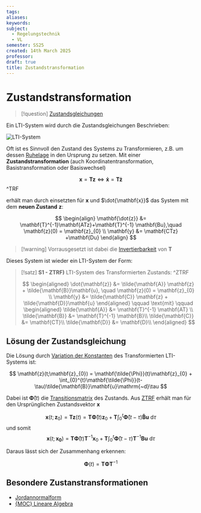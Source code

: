 ```yaml
---
tags: 
aliases: 
keywords: 
subject:
  - Regelungstechnik
  - VL
semester: SS25
created: 14th March 2025
professor:
draft: true
title: Zustandstransformation
---
```

 

# Zustandstransformation

> [!question] [Zustandsgleichungen](Zustandsgleichungen.md)

Ein LTI-System wird durch die Zustandsgleichungen Beschrieben: 

![LTI-System](LTI-Systeme.md#^ZLTI)

Oft ist es Sinnvoll den Zustand des Systems zu Transformieren, z.B. um dessen [Ruhelage](../Mathematik/Analysis/Ljapunov.md) in den Ursprung zu setzen. Mit einer **Zustandstransformation** (auch Koordinatentransformation, Basistransformation oder Basiswechsel)

$$ \mathbf{x} = \mathbf{Tz} \iff \mathbf{\dot{x}} = \mathbf{T\dot{z}} $$
^TRF

erhält man durch einsetzten für $\mathbf{x}$ und $\dot{\mathbf{x}}$ das System mit dem **neuen Zustand** $\mathbf{z}$:

$$
\begin{align}
\mathbf{\dot{z}} &= \mathbf{T}^{-1}\mathbf{ATz}+\mathbf{T}^{-1} \mathbf{Bu},\quad \mathbf{z}(0) = \mathbf{z}_{0} \\
\mathbf{y} &= \mathbf{CTz} +\mathbf{Du}
\end{align}
$$

> [!warning] Vorrausgesetzt ist dabei die [Invertierbarkeit](../Mathematik/Algebra/Gauß-Jordan-Verfahren.md#^INVB) von $\mathbf{T}$

Dieses System ist wieder ein LTI-System der Form:

> [!satz] **S1 - ZTRF)** LTI-System des Transformierten Zustands: ^ZTRF
> 
> $$
> \begin{aligned}
> \dot{\mathbf{z}} &= \tilde{\mathbf{A}} \mathbf{z} + \tilde{\mathbf{B}}\mathbf{u}, \quad \mathbf{z}(0) = \mathbf{z}_{0} \\
> \mathbf{y} &= \tilde{\mathbf{C}} \mathbf{z} + \tilde{\mathbf{D}}\mathbf{u}
> \end{aligned}
> \qquad \text{mit} \qquad
> \begin{aligned}
> \tilde{\mathbf{A}} &= \mathbf{T}^{-1} \mathbf{AT} \\
> \tilde{\mathbf{B}} &= \mathbf{T}^{-1} \mathbf{B}\\
> \tilde{\mathbf{C}} &= \mathbf{CT}\\
> \tilde{\mathbf{D}} &= \mathbf{D}\\
> \end{aligned}
> $$

## Lösung der Zustandsgleichung

Die Lösung durch [Variation der Konstanten](../Mathematik/Analysis/Variation%20der%20Konstanten.md) des Transformierten LTI-Systems ist:

$$
\mathbf{z}(t;\mathbf{z}_{0}) = \mathbf{\tilde{\Phi}}(t)\mathbf{z}_{0} + \int_{0}^{t}\mathbf{\tilde{\Phi}}(t-\tau)\tilde{\mathbf{B}}\mathbf{u}\mathrm{~d}\tau
$$

Dabei ist $\mathbf{\tilde{\Phi}}(t)$ die [Transitionsmatrix](../Mathematik/Analysis/Fundamentalmatrix.md#^TRSM) des Zustands. Aus [ZTRF](#^ZTRF) erhält man für den Ursprünglichen Zustandsvektor $\mathbf{x}$

$$
\mathbf{x}(t;\mathbf{z}_{0}) = \mathbf{Tz}(t) = \mathbf{T\tilde{\Phi}}(t)\mathbf{z}_{0} + \mathbf{T}\int_{0}^{t}\mathbf{\tilde{\Phi}}(t-\tau)\mathbf{\tilde{B}u}\mathrm{~d}\tau
$$
und somit
$$
\mathbf{x}(t;\mathbf{x_{0}}) =\mathbf{T\tilde{\Phi}}(t)\mathbf{T}^{-1}\mathbf{x}_{0} + \mathbf{T}\int_{0}^{t}\mathbf{\tilde{\Phi}}(t-\tau)\mathbf{T}^{-1}\mathbf{Bu}\mathrm{~d}\tau
$$

Daraus lässt sich der Zusammenhang erkennen:

$$
\mathbf{\Phi}(t) = \mathbf{T\tilde{\Phi}}\mathbf{T}^{-1}
$$
## Besondere Zustanstransformationen

- [Jordannormalform](Jordannormalform.md)
- [{MOC} Lineare Algebra](../Mathematik/{MOC}%20Lineare%20Algebra.md)
